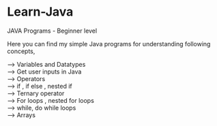 # Learn-Java
JAVA Programs - Beginner level

Here you can find my simple Java programs for understanding following concepts,

  --> Variables and Datatypes <br/>
  --> Get user inputs in Java <br/>
  --> Operators <br/>
  --> if , if else , nested if <br/>
  --> Ternary operator <br/>
  --> For loops , nested for loops <br/>
  --> while, do while loops <br/>
  --> Arrays <br/>
  
